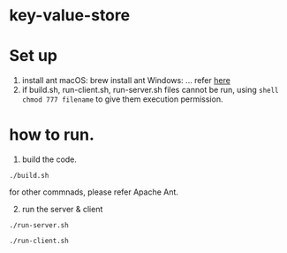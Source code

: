 # key-value-store
# Set up
1. install ant
macOS: brew install ant
Windows: ... refer [here](https://mkyong.com/ant/how-to-install-apache-ant-on-windows/)
2. if build.sh, run-client.sh, run-server.sh files cannot be run, using ```shell chmod 777 filename``` to give them execution permission. 

# how to run. 
1. build the code. 
```shell 
./build.sh
```     
for other commnads, please refer Apache Ant. 

2. run the server & client
```shell 
./run-server.sh
```
```shell 
./run-client.sh
```
